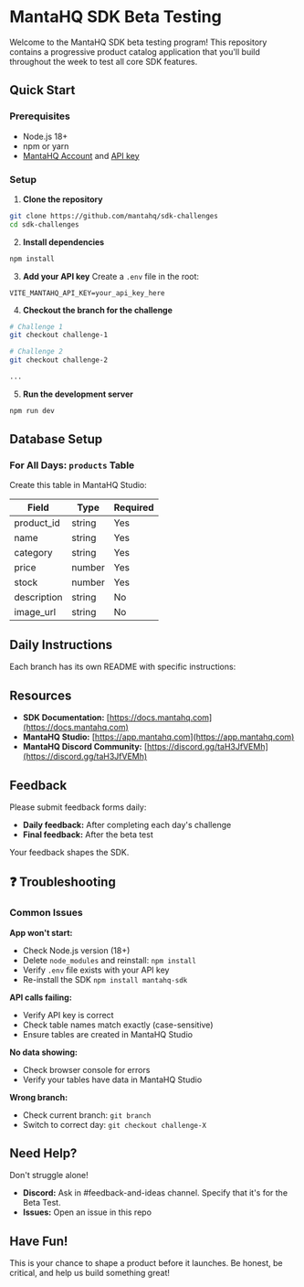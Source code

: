 # MantaHQ SDK Beta Testing

Welcome to the MantaHQ SDK beta testing program! This repository contains a progressive product catalog application that you'll build throughout the week to test all core SDK features.

## Quick Start

### Prerequisites
- Node.js 18+
- npm or yarn
- [MantaHQ Account](https://www.mantahq.com) and [API key](https://docs.mantahq.com)

### Setup

1. **Clone the repository**
```bash
git clone https://github.com/mantahq/sdk-challenges
cd sdk-challenges
```

2. **Install dependencies**
```bash
npm install
```

3. **Add your API key**
Create a `.env` file in the root:
```
VITE_MANTAHQ_API_KEY=your_api_key_here
```

4. **Checkout the branch for the challenge**
```bash
# Challenge 1
git checkout challenge-1

# Challenge 2
git checkout challenge-2

...
```

5. **Run the development server**
```bash
npm run dev
```

## Database Setup

### For All Days: `products` Table

Create this table in MantaHQ Studio:

| Field | Type | Required |
|-------|------|----------|
| product_id | string | Yes |
| name | string | Yes  |
| category | string | Yes |
| price | number | Yes  |
| stock | number | Yes |
| description | string | No | 
| image_url | string | No |


## Daily Instructions

Each branch has its own README with specific instructions:


## Resources

- **SDK Documentation:** [https://docs.mantahq.com](https://docs.mantahq.com)
- **MantaHQ Studio:** [https://app.mantahq.com](https://app.mantahq.com)
- **MantaHQ Discord Community:** [https://discord.gg/taH3JfVEMh](https://discord.gg/taH3JfVEMh)

## Feedback

Please submit feedback forms daily:
- **Daily feedback:** After completing each day's challenge
- **Final feedback:** After the beta test

Your feedback shapes the SDK.


## ❓ Troubleshooting

### Common Issues

**App won't start:**
- Check Node.js version (18+)
- Delete `node_modules` and reinstall: `npm install`
- Verify `.env` file exists with your API key
- Re-install the SDK `npm install mantahq-sdk`

**API calls failing:**
- Verify API key is correct
- Check table names match exactly (case-sensitive)
- Ensure tables are created in MantaHQ Studio

**No data showing:**
- Check browser console for errors
- Verify your tables have data in MantaHQ Studio

**Wrong branch:**
- Check current branch: `git branch`
- Switch to correct day: `git checkout challenge-X`


## Need Help?

Don't struggle alone!

- **Discord:** Ask in #feedback-and-ideas channel. Specify that it's for the Beta Test.
- **Issues:** Open an issue in this repo


## Have Fun!

This is your chance to shape a product before it launches. Be honest, be critical, and help us build something great!
